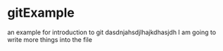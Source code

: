 # gitExample
an example for introduction to git
dasdnjahsdjlhajkdhasjdh
I am going to write more things into the file
